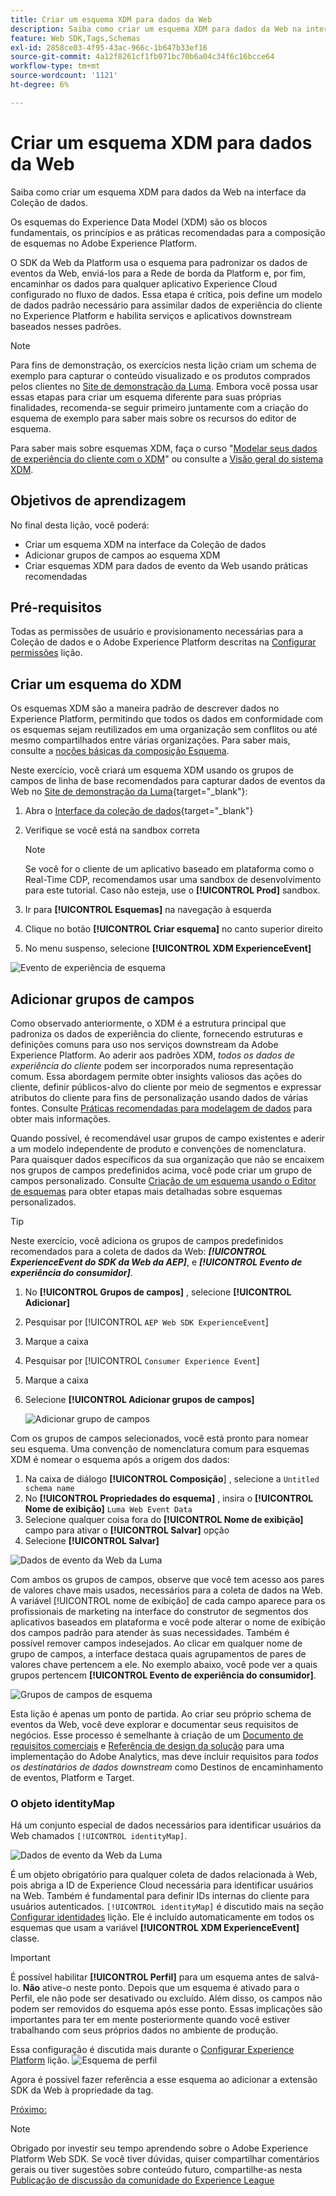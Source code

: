 ```yaml
---
title: Criar um esquema XDM para dados da Web
description: Saiba como criar um esquema XDM para dados da Web na interface da Coleção de dados. Esta lição é parte do tutorial Implementar o Adobe Experience Cloud com o SDK da Web.
feature: Web SDK,Tags,Schemas
exl-id: 2858ce03-4f95-43ac-966c-1b647b33ef16
source-git-commit: 4a12f8261cf1fb071bc70b6a04c34f6c16bcce64
workflow-type: tm+mt
source-wordcount: '1121'
ht-degree: 6%

---
```


# Criar um esquema XDM para dados da Web

Saiba como criar um esquema XDM para dados da Web na interface da Coleção de dados.

Os esquemas do Experience Data Model (XDM) são os blocos fundamentais, os princípios e as práticas recomendadas para a composição de esquemas no Adobe Experience Platform.

O SDK da Web da Platform usa o esquema para padronizar os dados de eventos da Web, enviá-los para a Rede de borda da Platform e, por fim, encaminhar os dados para qualquer aplicativo Experience Cloud configurado no fluxo de dados. Essa etapa é crítica, pois define um modelo de dados padrão necessário para assimilar dados de experiência do cliente no Experience Platform e habilita serviços e aplicativos downstream baseados nesses padrões.

>[!NOTE]
>
> Para fins de demonstração, os exercícios nesta lição criam um schema de exemplo para capturar o conteúdo visualizado e os produtos comprados pelos clientes no [Site de demonstração da Luma](https://luma.enablementadobe.com/content/luma/us/en.html). Embora você possa usar essas etapas para criar um esquema diferente para suas próprias finalidades, recomenda-se seguir primeiro juntamente com a criação do esquema de exemplo para saber mais sobre os recursos do editor de esquema.

Para saber mais sobre esquemas XDM, faça o curso &quot;[Modelar seus dados de experiência do cliente com o XDM](https://experienceleague.adobe.com/?recommended=ExperiencePlatform-D-1-2021.1.xdm&amp;lang=pt-BR)&quot; ou consulte a [Visão geral do sistema XDM](https://experienceleague.adobe.com/docs/experience-platform/xdm/home.html?lang=pt-BR).

## Objetivos de aprendizagem

No final desta lição, você poderá:

* Criar um esquema XDM na interface da Coleção de dados
* Adicionar grupos de campos ao esquema XDM
* Criar esquemas XDM para dados de evento da Web usando práticas recomendadas

## Pré-requisitos

Todas as permissões de usuário e provisionamento necessárias para a Coleção de dados e o Adobe Experience Platform descritas na [Configurar permissões](configure-permissions.md) lição.

## Criar um esquema do XDM

Os esquemas XDM são a maneira padrão de descrever dados no Experience Platform, permitindo que todos os dados em conformidade com os esquemas sejam reutilizados em uma organização sem conflitos ou até mesmo compartilhados entre várias organizações. Para saber mais, consulte a [noções básicas da composição Esquema](https://experienceleague.adobe.com/docs/experience-platform/xdm/schema/composition.html?lang=pt-BR).

Neste exercício, você criará um esquema XDM usando os grupos de campos de linha de base recomendados para capturar dados de eventos da Web no [Site de demonstração da Luma](https://luma.enablementadobe.com/content/luma/us/en.html){target="_blank"}:

1. Abra o [Interface da coleção de dados](https://launch.adobe.com/){target="_blank"}
1. Verifique se você está na sandbox correta

   >[!NOTE]
   >
   >Se você for o cliente de um aplicativo baseado em plataforma como o Real-Time CDP, recomendamos usar uma sandbox de desenvolvimento para este tutorial. Caso não esteja, use o **[!UICONTROL Prod]** sandbox.

1. Ir para **[!UICONTROL Esquemas]** na navegação à esquerda
1. Clique no botão **[!UICONTROL Criar esquema]** no canto superior direito
1. No menu suspenso, selecione **[!UICONTROL XDM ExperienceEvent]**

![Evento de experiência de esquema](assets/schema-XDM-experience-event.jpg)

## Adicionar grupos de campos

Como observado anteriormente, o XDM é a estrutura principal que padroniza os dados de experiência do cliente, fornecendo estruturas e definições comuns para uso nos serviços downstream da Adobe Experience Platform. Ao aderir aos padrões XDM, _todos os dados de experiência do cliente_ podem ser incorporados numa representação comum. Essa abordagem permite obter insights valiosos das ações do cliente, definir públicos-alvo do cliente por meio de segmentos e expressar atributos do cliente para fins de personalização usando dados de várias fontes. Consulte [Práticas recomendadas para modelagem de dados](https://experienceleague.adobe.com/docs/experience-platform/xdm/schema/best-practices.html?lang=en) para obter mais informações.

Quando possível, é recomendável usar grupos de campo existentes e aderir a um modelo independente de produto e convenções de nomenclatura. Para quaisquer dados específicos da sua organização que não se encaixem nos grupos de campos predefinidos acima, você pode criar um grupo de campos personalizado. Consulte [Criação de um esquema usando o Editor de esquemas](https://experienceleague.adobe.com/docs/experience-platform/xdm/tutorials/create-schema-ui.html?lang=en#create) para obter etapas mais detalhadas sobre esquemas personalizados.

>[!TIP]
> 
>Neste exercício, você adiciona os grupos de campos predefinidos recomendados para a coleta de dados da Web: _**[!UICONTROL ExperienceEvent do SDK da Web da AEP]**_, e _**[!UICONTROL Evento de experiência do consumidor]**_.

1. No **[!UICONTROL Grupos de campos]** , selecione **[!UICONTROL Adicionar]**
1. Pesquisar por [!UICONTROL `AEP Web SDK ExperienceEvent`]
1. Marque a caixa
1. Pesquisar por [!UICONTROL `Consumer Experience Event`]
1. Marque a caixa
1. Selecione **[!UICONTROL Adicionar grupos de campos]**

   ![Adicionar grupo de campos](assets/schema-add-field-group.jpg)

Com os grupos de campos selecionados, você está pronto para nomear seu esquema. Uma convenção de nomenclatura comum para esquemas XDM é nomear o esquema após a origem dos dados:

1. Na caixa de diálogo **[!UICONTROL Composição**] , selecione a `Untitled schema name`
1. No **[!UICONTROL Propriedades do esquema]** , insira o **[!UICONTROL Nome de exibição]** `Luma Web Event Data`
1. Selecione qualquer coisa fora do **[!UICONTROL Nome de exibição]** campo para ativar o **[!UICONTROL Salvar]** opção
1. Selecione **[!UICONTROL Salvar]**

![Dados de evento da Web da Luma](assets/schema-luma-web-event-data.png)

Com ambos os grupos de campos, observe que você tem acesso aos pares de valores chave mais usados, necessários para a coleta de dados na Web. A variável [!UICONTROL nome de exibição] de cada campo aparece para os profissionais de marketing na interface do construtor de segmentos dos aplicativos baseados em plataforma e você pode alterar o nome de exibição dos campos padrão para atender às suas necessidades. Também é possível remover campos indesejados. Ao clicar em qualquer nome de grupo de campos, a interface destaca quais agrupamentos de pares de valores chave pertencem a ele. No exemplo abaixo, você pode ver a quais grupos pertencem **[!UICONTROL Evento de experiência do consumidor]**.

![Grupos de campos de esquema](assets/schema-consumer-experience-event.jpg)

Esta lição é apenas um ponto de partida. Ao criar seu próprio schema de eventos da Web, você deve explorar e documentar seus requisitos de negócios. Esse processo é semelhante à criação de um [Documento de requisitos comerciais](https://experienceleague.adobe.com/docs/analytics-learn/tutorials/implementation/implementation-basics/creating-a-business-requirements-document.html?lang=pt-BR) e [Referência de design da solução](https://experienceleague.adobe.com/docs/analytics-learn/tutorials/implementation/implementation-basics/creating-and-maintaining-an-sdr.html) para uma implementação do Adobe Analytics, mas deve incluir requisitos para _todos os destinatários de dados downstream_ como Destinos de encaminhamento de eventos, Platform e Target.


### O objeto identityMap

Há um conjunto especial de dados necessários para identificar usuários da Web chamados `[!UICONTROL identityMap]`.

![Dados de evento da Web da Luma](assets/schema-identityMap.png)

É um objeto obrigatório para qualquer coleta de dados relacionada à Web, pois abriga a ID de Experience Cloud necessária para identificar usuários na Web. Também é fundamental para definir IDs internas do cliente para usuários autenticados. `[!UICONTROL identityMap]` é discutido mais na seção [Configurar identidades](configure-identities.md) lição. Ele é incluído automaticamente em todos os esquemas que usam a variável **[!UICONTROL XDM ExperienceEvent]** classe.


>[!IMPORTANT]
>
> É possível habilitar **[!UICONTROL Perfil]** para um esquema antes de salvá-lo. **Não** ative-o neste ponto. Depois que um esquema é ativado para o Perfil, ele não pode ser desativado ou excluído. Além disso, os campos não podem ser removidos do esquema após esse ponto. Essas implicações são importantes para ter em mente posteriormente quando você estiver trabalhando com seus próprios dados no ambiente de produção.
>
>Essa configuração é discutida mais durante o [Configurar Experience Platform](setup-experience-platform.md) lição.
>![Esquema de perfil](assets/schema-profile.png)

Agora é possível fazer referência a esse esquema ao adicionar a extensão SDK da Web à propriedade da tag.


[Próximo: ](configure-identities.md)

>[!NOTE]
>
>Obrigado por investir seu tempo aprendendo sobre o Adobe Experience Platform Web SDK. Se você tiver dúvidas, quiser compartilhar comentários gerais ou tiver sugestões sobre conteúdo futuro, compartilhe-as nesta [Publicação de discussão da comunidade do Experience League](https://experienceleaguecommunities.adobe.com/t5/adobe-experience-platform-launch/tutorial-discussion-implement-adobe-experience-cloud-with-web/td-p/444996)
